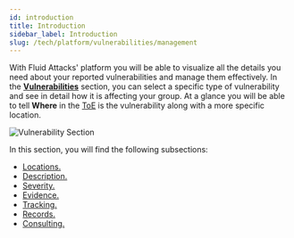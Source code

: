 ```yaml
---
id: introduction
title: Introduction
sidebar_label: Introduction
slug: /tech/platform/vulnerabilities/management
---
```


With Fluid Attacks' platform you will
be able to visualize all the
details you need about your
reported vulnerabilities and
manage them effectively.
In the
[**Vulnerabilities**](/tech/platform/groups/vulnerabilities)
section,
you can select a specific type
of vulnerability and see in detail
how it is affecting your group.
At a glance you will be able to
tell **Where** in the
[ToE](/about/glossary#toe "Target of Evaluation")
is the vulnerability along with
a more specific location.

![Vulnerability Section](https://res.cloudinary.com/fluid-attacks/image/upload/v1673910150/docs/web/vulnerabilities/management/locations_view.png)

In this section,
you will find the following subsections:

- [Locations.](/tech/platform/vulnerabilities/management/locations)
- [Description.](/tech/platform/vulnerabilities/management/description)
- [Severity.](/tech/platform/vulnerabilities/severity)
- [Evidence.](/tech/platform/vulnerabilities/evidence)
- [Tracking.](/tech/platform/vulnerabilities/management/tracking)
- [Records.](/tech/platform/vulnerabilities/management/records)
- [Consulting.](/tech/platform/vulnerabilities/management/consulting)
